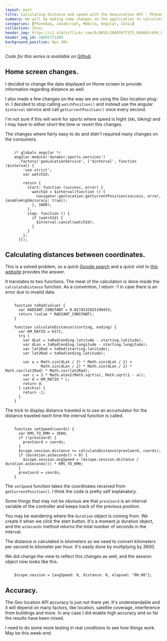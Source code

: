 ```yaml
---
layout: post
title: Calculating distance and speed with the GeoLocation API - PhoneGap (Part 9).
summary: We will be making some changes on the application to calculate traveled distance and speed based on duration and the distance between to sets of coordinates.
categories: [PhoneGap, JavaScript, Mobile, Angular, Ionic]
collection: Ionic
header_img: https://c1.staticflickr.com/9/8055/28697677373_b6666fc694_h.jpg
header_img_id: 28695721284
background_position: 0px 30%
---
```


*Code for this series is available on [Github](https://github.com/hgarcia/dynamic-sports)*

## Home screen changes.

I decided to change the data displayed on Home screen to provide information regarding distance as well.

I also made a few changes on the way we are using the Geo location plug-in. I decided to stop calling `watchPosition()` and instead use the angular `$interval` service and call `getCurrentPosition()` once every second.

I'm not sure if this will work for sports where speed is hight (ski, biking) and I may have to either short the time or revert this changes.

The changes where fairly easy to do and didn't required many changes on the consumers.

```

	/* globals angular */
	angular.module('dynamic-sports.services')
	  .factory('geoLocationService', ['$interval', function ($interval) {
	    'use strict';
	    var watchId;

	    return {
	      start: function (success, error) {
	        watchId = $interval(function () {
	          navigator.geolocation.getCurrentPosition(success, error, {enableHighAccuracy: true});
	        }, 1000);
	      },
	      stop: function () {
	        if (watchId) {
	          $interval.cancel(watchId);
	        }
	      }
	    };
	  }]);

```


## Calculating distances between coordinates.

This is a solved problem, so a quick [Google search](https://www.google.com/search?q=distance+between+two+coordinates) and a quick visit to [this website](http://www.movable-type.co.uk/scripts/latlong.html) provides the answer.

It translates to two functions. The meat of the calculation is done inside the `calculateDistance` function. As a convention, I return -1 in case there is an error due to invalid data.

```

	function toRad(value) {
	  var RADIANT_CONSTANT = 0.0174532925199433;
	  return (value * RADIANT_CONSTANT);
	}

	function calculateDistance(starting, ending) {
	  var KM_RATIO = 6371;
	  try {
	    var dLat = toRad(ending.latitude - starting.latitude);
	    var dLon = toRad(ending.longitude - starting.longitude);
	    var lat1Rad = toRad(starting.latitude);
	    var lat2Rad = toRad(ending.latitude);

	    var a = Math.sin(dLat / 2) * Math.sin(dLat / 2) +
	            Math.sin(dLon / 2) * Math.sin(dLon / 2) * Math.cos(lat1Rad) * Math.cos(lat2Rad);
	    var c = 2 * Math.atan2(Math.sqrt(a), Math.sqrt(1 - a));
	    var d = KM_RATIO * c;
	    return d;
	  } catch(e) {
	    return -1;
	  }
	}

```

The trick to display distance traveled is to use an accumulator for the distance traveled each time the interval function is called.

```

	function setSpeed(coords) {
	  var KMS_TO_KMH = 3600;
	  if (!prevCoord) {
	    prevCoord = coords;
	  }
	  $scope.session.distance += calculateDistance(prevCoord, coords);
	  if (duration.asSeconds() > 0) {
	    $scope.session.avgSpeed = ($scope.session.distance / duration.asSeconds()) * KMS_TO_KMH;
	  }
	  prevCoord = coords;
	}

```

The `setSpeed` function takes the coordinates received from `getCurrentPosition()`. I think the code is pretty self explanatory.

Some things that may not be obvious are that `prevCoord` is an interval variable of the controller and keeps track of the previous position.

You may be wandering where the `duration` object is coming from. We create it when we click the start button. It's a moment.js duration object, and the `asSeconds` method returns the total number of seconds in the interval.

The distance is calculated in kilometers so we need to convert kilometers per second to kilometer per hour. It's easily done by multiplying by 3600.

We did change the view to reflect this changes as well, and the session object now looks like this.

```

	$scope.session = {avgSpeed: 0, distance: 0, elapsed: "00:00"};

```


## Accuracy.

The Geo location API accuracy is just not there yet. It's understandable and it will depend on many factors, like location, satellite coverage, interference from buildings and more. In any case I did enable high accuracy and so far the results have been mixed.

I need to do some more testing in real conditions to see how things work. May be this week-end.
